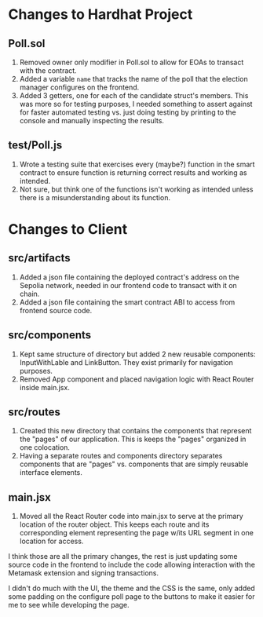 # Changes to Hardhat Project

## Poll.sol
1. Removed owner only modifier in Poll.sol to allow for EOAs to transact with the contract.
2. Added a variable `name` that tracks the name of the poll that the election manager configures on the frontend.
3. Added 3 getters, one for each of the candidate struct's members. This was more so for testing purposes, I needed something to assert against for faster automated testing vs. just doing testing by printing to the console and manually inspecting the results.

## test/Poll.js
1. Wrote a testing suite that exercises every (maybe?) function in the smart contract to ensure function is returning correct results and working as intended.
2. Not sure, but think one of the functions isn't working as intended unless there is a misunderstanding about its function.

# Changes to Client 

## src/artifacts
1. Added a json file containing the deployed contract's address on the Sepolia network, needed in our frontend code to transact with it on chain.
2. Added a json file containing the smart contract ABI to access from frontend source code.

## src/components
1. Kept same structure of directory but added 2 new reusable components: InputWithLable and LinkButton. They exist primarily for navigation purposes.
2. Removed App component and placed navigation logic with React Router inside main.jsx.

## src/routes
1. Created this new directory that contains the components that represent the "pages" of our application. This is keeps the "pages" organized in one colocation.
2. Having a separate routes and components directory separates components that are "pages" vs. components that are simply reusable interface elements.

## main.jsx 
1. Moved all the React Router code into main.jsx to serve at the primary location of the router object. This keeps each route and its corresponding element representing the page w/its URL segment in one location for access.

I think those are all the primary changes, the rest is just updating some source code in the frontend to include the code allowing interaction with the Metamask extension and signing transactions. 

I didn't do much with the UI, the theme and the CSS is the same, only added some padding on the configure poll page to the buttons to make it easier for me to see while developing the page. 

